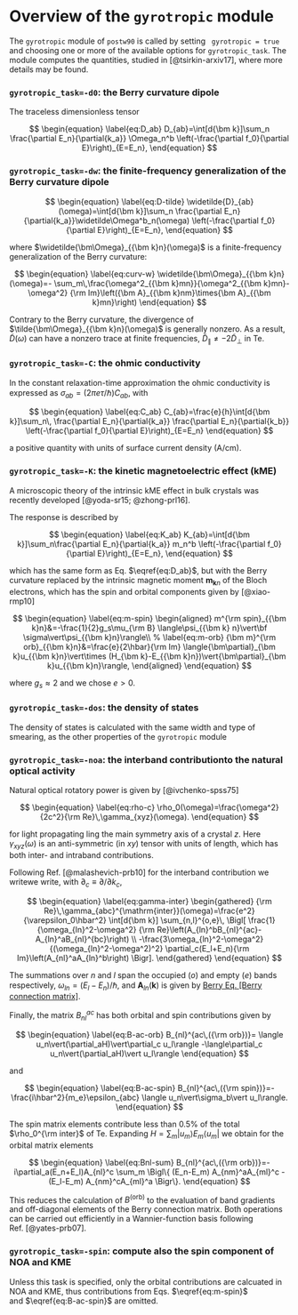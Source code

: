 # Overview of the `gyrotropic` module

The `gyrotropic` module of `postw90` is called by setting
` gyrotropic = true` and choosing one or more of the available options
for `gyrotropic_task`. The module computes the quantities, studied in
[@tsirkin-arxiv17], where more details may be found.

### `gyrotropic_task=-d0`: the Berry curvature dipole 

The traceless dimensionless tensor 

$$
\begin{equation}
\label{eq:D_ab}
D_{ab}=\int[d{\bm k}]\sum_n
\frac{\partial E_n}{\partial{k_a}}
\Omega_n^b
\left(-\frac{\partial f_0}{\partial E}\right)_{E=E_n},
\end{equation}
$$

### `gyrotropic_task=-dw`: the finite-frequency generalization of the Berry curvature dipole 

$$
\begin{equation}
\label{eq:D-tilde}
\widetilde{D}_{ab}(\omega)=\int[d{\bm k}]\sum_n
\frac{\partial E_n}{\partial{k_a}}\widetilde\Omega^b_n(\omega)
\left(-\frac{\partial f_0}{\partial E}\right)_{E=E_n},
\end{equation}
$$

where $\widetilde{\bm\Omega}_{{\bm k}n}(\omega)$ is a finite-frequency
generalization of the Berry curvature: 

$$
\begin{equation}
\label{eq:curv-w}
\widetilde{\bm\Omega}_{{\bm k}n}(\omega)=-
\sum_m\,\frac{\omega^2_{{\bm k}mn}}{\omega^2_{{\bm k}mn}-\omega^2}
{\rm Im}\left({\bm A}_{{\bm k}nm}\times{\bm A}_{{\bm k}mn}\right)
\end{equation}
$$

Contrary to the Berry curvature, the divergence of
$\tilde{\bm\Omega}_{{\bm k}n}(\omega)$ is generally nonzero. As a
result, $\widetilde{D}(\omega)$ can have a nonzero trace at finite
frequencies, $\tilde{D}_\|\neq-2\tilde{D}_\perp$ in Te.

### `gyrotropic_task=-C`: the ohmic conductivity 

In the constant relaxation-time approximation the ohmic conductivity is
expressed as $\sigma_{ab}=(2\pi e\tau/\hbar)C_{ab}$, with

$$
\begin{equation}
\label{eq:C_ab}
C_{ab}=\frac{e}{h}\int[d{\bm k}]\sum_n\,
\frac{\partial E_n}{\partial{k_a}} \frac{\partial E_n}{\partial{k_b}}
\left(-\frac{\partial f_0}{\partial E}\right)_{E=E_n}
\end{equation}
$$

a positive
quantity with units of surface current density (A/cm).

### `gyrotropic_task=-K`: the kinetic magnetoelectric effect (kME) 

A microscopic theory of the intrinsic kME effect in bulk crystals was
recently developed [@yoda-sr15; @zhong-prl16].

The response is described by 

$$
\begin{equation}
\label{eq:K_ab}
K_{ab}=\int[d{\bm k}]\sum_n\frac{\partial E_n}{\partial{k_a}} m_n^b 
\left(-\frac{\partial f_0}{\partial E}\right)_{E=E_n},
\end{equation}
$$ 

which has the
same form as Eq. $\eqref{eq:D_ab}$, but with the Berry curvature replaced by the
intrinsic magnetic moment ${\bm m}_{{\bm k}n}$ of the Bloch electrons,
which has the spin and orbital components given by [@xiao-rmp10]

$$
\begin{equation}
\label{eq:m-spin}
\begin{aligned}
m^{\rm spin}_{{\bm k}n}&=-\frac{1}{2}g_s\mu_{\rm B} \langle\psi_{{\bm k}
      n}\vert\bf \sigma\vert\psi_{{\bm k}n}\rangle\\
% \label{eq:m-orb}
{\bm m}^{\rm orb}_{{\bm k}n}&=\frac{e}{2\hbar}{\rm Im}
\langle{\bm\partial}_{\bm k}u_{{\bm k}n}\vert\times
(H_{\bm k}-E_{{\bm k}n})\vert{\bm\partial}_{\bm k}u_{{\bm k}n}\rangle,
\end{aligned}
\end{equation}
$$ 

where $g_s\approx 2$ and we chose $e>0$.

### `gyrotropic_task=-dos`: the density of states 

The density of states is calculated with the same width and type of
smearing, as the other properties of the `gyrotropic` module

### `gyrotropic_task=-noa`: the interband contributionto the natural optical activity 

Natural optical rotatory power is given by [@ivchenko-spss75]

$$
\begin{equation}
\label{eq:rho-c}
\rho_0(\omega)=\frac{\omega^2}{2c^2}{\rm Re}\,\gamma_{xyz}(\omega).
\end{equation}
$$

for light propagating ling the main symmetry axis of a crystal $z$. Here
$\gamma_{xyz}(\omega)$ is an anti-symmetric (in $xy$) tensor with units
of length, which has both inter- and intraband contributions.

Following Ref. [@malashevich-prb10] for the interband contribution we
writewe write, with $\partial_c\equiv\partial/\partial k_c$,

$$
\begin{equation}
\label{eq:gamma-inter}
\begin{gathered}
{\rm Re}\,\gamma_{abc}^{\mathrm{inter}}(\omega)=\frac{e^2}{\varepsilon_0\hbar^2}
\int[d{\bm k}]
\sum_{n,l}^{o,e}\,
\Bigl[ \frac{1}{\omega_{ln}^2-\omega^2} 
{\rm Re}\left(A_{ln}^bB_{nl}^{ac}-A_{ln}^aB_{nl}^{bc}\right) \\
-\frac{3\omega_{ln}^2-\omega^2}{(\omega_{ln}^2-\omega^2)^2} 
\partial_c(E_l+E_n){\rm Im}\left(A_{nl}^aA_{ln}^b\right)   
\Bigr].
\end{gathered}
\end{equation}
$$ 

The summations over $n$ and $l$ span the occupied ($o$)
and empty ($e$) bands respectively, $\omega_{ln}=(E_l-E_n)/\hbar$, and
${\bm A}_{ln}({\bm k})$ is given by
[Berry Eq. \[Berry connection matrix\]](berry.md#mjx-eqn:eq:berry-connection-matrix).
<!-- Eq. $\eqref{eq:berry-connection-matrix}$.  -->
Finally, the matrix
$B_{nl}^{ac}$ has both orbital and spin contributions given by

$$
\begin{equation}
\label{eq:B-ac-orb}
B_{nl}^{ac\,({\rm orb})}=
  \langle u_n\vert(\partial_aH)\vert\partial_c u_l\rangle
 -\langle\partial_c u_n\vert(\partial_aH)\vert u_l\rangle
\end{equation}
$$

and

$$
\begin{equation}
\label{eq:B-ac-spin}
B_{nl}^{ac\,({\rm spin})}=-\frac{i\hbar^2}{m_e}\epsilon_{abc}
\langle u_n\vert\sigma_b\vert u_l\rangle.
\end{equation}
$$ 

The spin matrix elements
contribute less than 0.5% of the total $\rho_0^{\rm inter}$ of Te.
Expanding $H=\sum_m \vert u_m\rangle E_m \langle u_m\vert$ we obtain for
the orbital matrix elements

$$
\begin{equation}
\label{eq:Bnl-sum}
B_{nl}^{ac\,({\rm orb})}=-i\partial_a(E_n+E_l)A_{nl}^c \sum_m \Bigl\{ (E_n-E_m) A_{nm}^aA_{ml}^c -(E_l-E_m) A_{nm}^cA_{ml}^a \Bigr\}.
\end{equation}
$$ 

This reduces the calculation of $B^{\text{(orb)}}$
to the evaluation of band gradients and off-diagonal elements of the
Berry connection matrix. Both operations can be carried out efficiently
in a Wannier-function basis following Ref. [@yates-prb07].

### `gyrotropic_task=-spin`: compute also the spin component of NOA and KME 

Unless this task is specified, only the orbital contributions are
calcuated in NOA and KME, thus contributions from
Eqs. $\eqref{eq:m-spin}$
and $\eqref{eq:B-ac-spin}$ are omitted.
